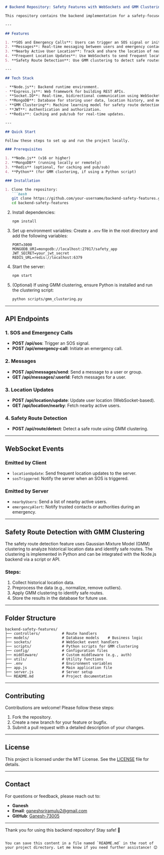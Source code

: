 
```markdown
# Backend Repository: Safety Features with WebSockets and GMM Clustering

This repository contains the backend implementation for a safety-focused application with features like SOS, emergency calls, messages, nearby active user location tracking, frequent location updates using WebSockets, and safety route detection using Gaussian Mixture Model (GMM) clustering. The project is built using **Node.js** and leverages modern libraries and tools for real-time communication and machine learning.

---

## Features

1. **SOS and Emergency Calls**: Users can trigger an SOS signal or initiate an emergency call to notify trusted contacts or authorities.
2. **Messages**: Real-time messaging between users and emergency contacts.
3. **Nearby Active User Location**: Track and share the location of nearby active users in real-time.
4. **Frequent Location Updates**: Use WebSockets to send frequent location updates from the client to the server.
5. **Safety Route Detection**: Use GMM clustering to detect safe routes based on historical location data.

---

## Tech Stack

- **Node.js**: Backend runtime environment.
- **Express.js**: Web framework for building REST APIs.
- **Socket.IO**: Real-time, bidirectional communication using WebSockets.
- **MongoDB**: Database for storing user data, location history, and messages.
- **GMM Clustering**: Machine learning model for safety route detection.
- **JWT**: Authentication and authorization.
- **Redis**: Caching and pub/sub for real-time updates.

---

## Quick Start

Follow these steps to set up and run the project locally.

### Prerequisites

1. **Node.js** (v16 or higher)
2. **MongoDB** (running locally or remotely)
3. **Redis** (optional, for caching and pub/sub)
4. **Python** (for GMM clustering, if using a Python script)

### Installation

1. Clone the repository:
   ```bash
   git clone https://github.com/your-username/backend-safety-features.git
   cd backend-safety-features
   ```

2. Install dependencies:
   ```bash
   npm install
   ```

3. Set up environment variables:
   Create a `.env` file in the root directory and add the following variables:
   ```env
   PORT=3000
   MONGODB_URI=mongodb://localhost:27017/safety_app
   JWT_SECRET=your_jwt_secret
   REDIS_URL=redis://localhost:6379
   ```

4. Start the server:
   ```bash
   npm start
   ```

5. (Optional) If using GMM clustering, ensure Python is installed and run the clustering script:
   ```bash
   python scripts/gmm_clustering.py
   ```

---

## API Endpoints

### 1. **SOS and Emergency Calls**
- **POST /api/sos**: Trigger an SOS signal.
- **POST /api/emergency-call**: Initiate an emergency call.

### 2. **Messages**
- **POST /api/messages/send**: Send a message to a user or group.
- **GET /api/messages/:userId**: Fetch messages for a user.

### 3. **Location Updates**
- **POST /api/location/update**: Update user location (WebSocket-based).
- **GET /api/location/nearby**: Fetch nearby active users.

### 4. **Safety Route Detection**
- **POST /api/route/detect**: Detect a safe route using GMM clustering.

---

## WebSocket Events

### Emitted by Client
- `locationUpdate`: Send frequent location updates to the server.
- `sosTriggered`: Notify the server when an SOS is triggered.

### Emitted by Server
- `nearbyUsers`: Send a list of nearby active users.
- `emergencyAlert`: Notify trusted contacts or authorities during an emergency.

---

## Safety Route Detection with GMM Clustering

The safety route detection feature uses Gaussian Mixture Model (GMM) clustering to analyze historical location data and identify safe routes. The clustering is implemented in Python and can be integrated with the Node.js backend via a script or API.

### Steps:
1. Collect historical location data.
2. Preprocess the data (e.g., normalize, remove outliers).
3. Apply GMM clustering to identify safe routes.
4. Store the results in the database for future use.

---

## Folder Structure

```
backend-safety-features/
├── controllers/          # Route handlers
├── models/               # Database models    # Business logic
├── sockets/              # WebSocket event handlers
├── scripts/              # Python scripts for GMM clustering
├── config/               # Configuration files
├── middleware/           # Custom middleware (e.g., auth)
├── utils/                # Utility functions
├── .env                  # Environment variables
├── app.js                # Main application file
├── server.js             # Server setup
└── README.md             # Project documentation
```

---

## Contributing

Contributions are welcome! Please follow these steps:
1. Fork the repository.
2. Create a new branch for your feature or bugfix.
3. Submit a pull request with a detailed description of your changes.

---

## License

This project is licensed under the MIT License. See the [LICENSE](LICENSE) file for details.

---

## Contact

For questions or feedback, please reach out to:
- **Ganesh**  
- **Email**: ganeshsriramulu2@gmail.com  
- **GitHub**: [Ganesh-73005](https://github.com/Ganesh-73005)

---

Thank you for using this backend repository! Stay safe! 🚀
```

You can save this content in a file named `README.md` in the root of your project directory. Let me know if you need further assistance! 😊

